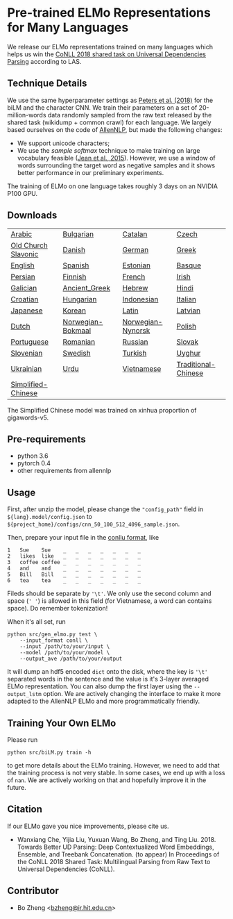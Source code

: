 Pre-trained ELMo Representations for Many Languages
===================================================

We release our ELMo representations trained on many languages
which helps us win the [CoNLL 2018 shared task on Universal Dependencies Parsing](http://universaldependencies.org/conll18/results.html)
according to LAS.

## Technique Details

We use the same hyperparameter settings as [Peters et al. (2018)](https://arxiv.org/abs/1802.05365) for the biLM
and the character CNN.
We train their parameters
on a set of 20-million-words data randomly
sampled from the raw text released by the shared task (wikidump + common crawl) for each language.
We largely based ourselves on the code of [AllenNLP](https://allennlp.org/), but made the following changes:

* We support unicode characters;
* We use the *sample softmax* technique
to make training on large vocabulary feasible ([Jean et al., 2015](https://arxiv.org/abs/1412.2007)).
However, we use a window of words surrounding the target word
as negative samples and it shows better performance in our preliminary experiments.

The training of ELMo on one language takes roughly 3 days on an NVIDIA P100 GPU.


## Downloads

|   |   |   |   |
|---|---|---|---|
| [Arabic](http://pbmpb9h15.bkt.gdipper.com/ar.model.tar.xz) | [Bulgarian](http://pbmpb9h15.bkt.gdipper.com/bg.model.tar.xz) | [Catalan](http://pbmpb9h15.bkt.gdipper.com/ca.model.tar.xz) | [Czech](http://pbmpb9h15.bkt.gdipper.com/cs.model.tar.xz)  |
| [Old Church Slavonic](http://pbmpb9h15.bkt.gdipper.com/cu.model.tar.xz) | [Danish](http://pbmpb9h15.bkt.gdipper.com/da.model.tar.xz) | [German](http://pbmpb9h15.bkt.gdipper.com/de.model.tar.xz) | [Greek](http://pbmpb9h15.bkt.gdipper.com/el.model.tar.xz) | 
| [English](http://pbmpb9h15.bkt.gdipper.com/en.model.tar.xz) | [Spanish](http://pbmpb9h15.bkt.gdipper.com/es.model.tar.xz) | [Estonian](http://pbmpb9h15.bkt.gdipper.com/et.model.tar.xz) | [Basque](http://pbmpb9h15.bkt.gdipper.com/eu.model.tar.xz) |
| [Persian](http://pbmpb9h15.bkt.gdipper.com/fa.model.tar.xz) | [Finnish](http://pbmpb9h15.bkt.gdipper.com/fi.model.tar.xz) | [French](http://pbmpb9h15.bkt.gdipper.com/fr.model.tar.xz) | [Irish](http://pbmpb9h15.bkt.gdipper.com/ga.model.tar.xz) | 
| [Galician](http://pbmpb9h15.bkt.gdipper.com/gl.model.tar.xz) | [Ancient_Greek](http://pbmpb9h15.bkt.gdipper.com/grc.model.tar.xz) | [Hebrew](http://pbmpb9h15.bkt.gdipper.com/he.model.tar.xz) | [Hindi](http://pbmpb9h15.bkt.gdipper.com/hi.model.tar.xz) | 
| [Croatian](http://pbmpb9h15.bkt.gdipper.com/hr.model.tar.xz) | [Hungarian](http://pbmpb9h15.bkt.gdipper.com/hu.model.tar.xz) | [Indonesian](http://pbmpb9h15.bkt.gdipper.com/id.model.tar.xz) | [Italian](http://pbmpb9h15.bkt.gdipper.com/it.model.tar.xz) |
| [Japanese](http://pbmpb9h15.bkt.gdipper.com/ja.model.tar.xz) | [Korean](http://pbmpb9h15.bkt.gdipper.com/ko.model.tar.xz) | [Latin](http://pbmpb9h15.bkt.gdipper.com/la.model.tar.xz) | [Latvian](http://pbmpb9h15.bkt.gdipper.com/lv.model.tar.xz) |
| [Dutch](http://pbmpb9h15.bkt.gdipper.com/nl.model.tar.xz) | [Norwegian-Bokmaal](http://pbmpb9h15.bkt.gdipper.com/no_bokmaal.model.tar.xz) | [Norwegian-Nynorsk](http://pbmpb9h15.bkt.gdipper.com/no_nynorsk.model.tar.xz) | [Polish](http://pbmpb9h15.bkt.gdipper.com/pl.model.tar.xz) | 
| [Portuguese](http://pbmpb9h15.bkt.gdipper.com/pt.model.tar.xz) | [Romanian](http://pbmpb9h15.bkt.gdipper.com/ro.model.tar.xz) | [Russian](http://pbmpb9h15.bkt.gdipper.com/ru.model.tar.xz) | [Slovak](http://pbmpb9h15.bkt.gdipper.com/sk.model.tar.xz) |
| [Slovenian](http://pbmpb9h15.bkt.gdipper.com/sl.model.tar.xz) | [Swedish](http://pbmpb9h15.bkt.gdipper.com/sv.model.tar.xz) | [Turkish](http://pbmpb9h15.bkt.gdipper.com/tr.model.tar.xz) | [Uyghur](http://pbmpb9h15.bkt.gdipper.com/ug.model.tar.xz) |
| [Ukrainian](http://pbmpb9h15.bkt.gdipper.com/uk.model.tar.xz) | [Urdu](http://pbmpb9h15.bkt.gdipper.com/ur.model.tar.xz) | [Vietnamese](http://pbmpb9h15.bkt.gdipper.com/vi.model.tar.xz) | [Traditional-Chinese](http://pbmpb9h15.bkt.gdipper.com/zht.model.tar.xz) |
| [Simplified-Chinese](http://pbmpb9h15.bkt.gdipper.com/zhs.model.tar.xz) | | |


The Simplified Chinese model was trained on xinhua proportion of gigawords-v5.

## Pre-requirements

* python 3.6 
* pytorch 0.4
* other requirements from allennlp

## Usage

First, after unzip the model, please change the `"config_path"` field in `${lang}.model/config.json`
to `${project_home}/configs/cnn_50_100_512_4096_sample.json`.

Then, prepare your input file in the [conllu format](http://universaldependencies.org/format.html), like
```
1   Sue    Sue    _   _   _   _   _   _   _
2   likes  like   _   _   _   _   _   _   _
3   coffee coffee _   _   _   _   _   _   _
4   and    and    _   _   _   _   _   _   _
5   Bill   Bill   _   _   _   _   _   _   _
6   tea    tea    _   _   _   _   _   _   _
```
Fileds should be separate by `'\t'`. We only use the second column and space (`' '`) is allowed in
this field (for Vietnamese, a word can contains space).
Do remember tokenization!

When it's all set, run

```
python src/gen_elmo.py test \
    --input_format conll \
    --input /path/to/your/input \
    --model /path/to/your/model \
    --output_ave /path/to/your/output
```

It will dump an hdf5 encoded `dict` onto the disk, where the key is `'\t'` separated
words in the sentence and the value is it's 3-layer averaged ELMo representation.
You can also dump the first layer using the `--output_lstm` option.
We are actively changing the interface to make it more adapted to the 
AllenNLP ELMo and more programmatically friendly.

## Training Your Own ELMo

Please run 
```
python src/biLM.py train -h
```
to get more details about the ELMo training. However, we
need to add that the training process is not very stable.
In some cases, we end up with a loss of `nan`. We are actively working on that and hopefully
improve it in the future.

## Citation

If our ELMo gave you nice improvements, please cite us.

* Wanxiang Che, Yijia Liu, Yuxuan Wang, Bo Zheng, and Ting Liu. 2018. Towards Better UD Parsing: Deep Contextualized Word Embeddings, Ensemble, and Treebank Concatenation. (to appear) In Proceedings of the CoNLL 2018 Shared Task: Multilingual Parsing from Raw Text to Universal Dependencies (CoNLL).


## Contributor

* Bo Zheng <<bzheng@ir.hit.edu.cn>>